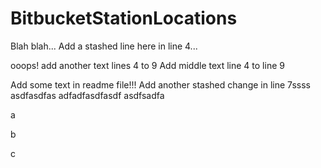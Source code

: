 # BitbucketStationLocations

Blah blah...
Add a stashed line here in line 4...

ooops! add another text lines 4 to 9
Add middle text line 4 to line 9

Add some text in readme file!!!
Add another stashed change in line 7ssss
asdfasdfas
adfadfasdfasdf
asdfsadfa

a

b

c
